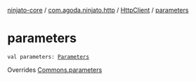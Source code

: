 [ninjato-core](../../index.md) / [com.agoda.ninjato.http](../index.md) / [HttpClient](index.md) / [parameters](./parameters.md)

# parameters

`val parameters: `[`Parameters`](../-parameters/index.md)

Overrides [Commons.parameters](../../com.agoda.ninjato.dsl/-commons/parameters.md)


